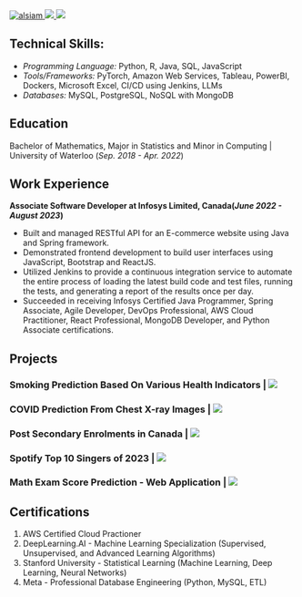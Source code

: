 <a href="https://www.linkedin.com/in/vansh-joshi-61b495179/" target="_blank">
  <img
    src="https://img.shields.io/badge/LinkedIn-0077B5?style=for-the-badge&logo=linkedin&logoColor=white"
    alt="alsiam"
  />
</a>
<a href="https://www.kaggle.com/v23joshi">
  <img
    src="https://img.shields.io/badge/Kaggle-20BEFF?style=for-the-badge&logo=Kaggle&logoColor=white"
  />
</a> 
<a href="https://public.tableau.com/app/profile/vansh.joshi/vizzes">
  <img 
    src="https://img.shields.io/badge/Tableau-E97627?style=for-the-badge&logo=Tableau&logoColor=white"
    />
</a>

## Technical Skills: 
- _Programming Language:_ Python, R, Java, SQL, JavaScript
- _Tools/Frameworks:_ PyTorch, Amazon Web Services, Tableau, PowerBI, Dockers, Microsoft Excel, CI/CD using Jenkins, LLMs
- _Databases:_ MySQL, PostgreSQL, NoSQL with MongoDB

## Education
Bachelor of Mathematics, Major in Statistics and Minor in Computing | University of Waterloo (_Sep. 2018 - Apr. 2022_)								       		

## Work Experience
**Associate Software Developer at Infosys Limited, Canada(_June 2022 - August 2023_)**
- Built and managed RESTful API for an E-commerce website using Java and Spring framework.
- Demonstrated frontend development to build user interfaces using JavaScript, Bootstrap and ReactJS.
- Utilized Jenkins to provide a continuous integration service to automate the entire process of loading the latest build code and test files, running the tests, and generating a report of the results once per day.
- Succeeded in receiving Infosys Certified Java Programmer, Spring Associate, Agile Developer, DevOps Professional, AWS Cloud Practitioner, React Professional, MongoDB Developer, and Python Associate certifications.

## Projects
### Smoking Prediction Based On Various Health Indicators | <a href="https://github.com/vanshuwjoshi/Smoker-Status-Kaggle"> <img src="https://img.shields.io/badge/GitHub-100000?style=for-the-badge&logo=github&logoColor=white" /></a>

### COVID Prediction From Chest X-ray Images | <a href="https://github.com/vanshuwjoshi/COVID-19-Prediction"> <img src="https://img.shields.io/badge/GitHub-100000?style=for-the-badge&logo=github&logoColor=white" /></a>

### Post Secondary Enrolments in Canada | <a href="https://github.com/vanshuwjoshi/Post-Secondary-Education-Canada"> <img src="https://img.shields.io/badge/GitHub-100000?style=for-the-badge&logo=github&logoColor=white" /></a>

### Spotify Top 10 Singers of 2023 | <a href="https://github.com/vanshuwjoshi/Spotify-2023-Top10-Singers"> <img src="https://img.shields.io/badge/GitHub-100000?style=for-the-badge&logo=github&logoColor=white" /></a>

### Math Exam Score Prediction - Web Application | <a href="https://github.com/vanshuwjoshi/Math-Score-Prediction"> <img src="https://img.shields.io/badge/GitHub-100000?style=for-the-badge&logo=github&logoColor=white" /></a>

## Certifications
1. AWS Certified Cloud Practioner
2. DeepLearning.AI - Machine Learning Specialization (Supervised, Unsupervised, and Advanced Learning Algorithms)
3. Stanford University - Statistical Learning (Machine Learning, Deep Learning, Neural Networks)
4. Meta - Professional Database Engineering (Python, MySQL, ETL)
